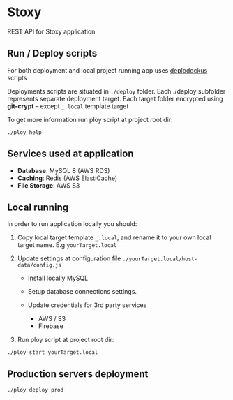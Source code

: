 # Stoxy

REST API for Stoxy application

## Run / Deploy scripts

For both deployment and local project running app uses [deplodockus](https://gitlab.f17y.com/deplodockus/deplodockus) scripts

Deployments scripts are situated in `./deploy` folder. Each ./deploy subfolder represents separate deployment target. Each target folder encrypted using **git-crypt** – except `_.local` template target

To get more information run ploy script at project root dir:

```
./ploy help
```

## Services used at application

- **Database**: MySQL 8 (AWS RDS)
- **Caching**: Redis (AWS ElastiCache)
- **File Storage**: AWS S3

## Local running

In order to run application locally you should:

1. Copy local target template `_.local`, and rename it to your own local target name. E.g `yourTarget.local`

2. Update settings at configuration file `./yourTarget.local/host-data/config.js`

   - Install locally MySQL

   - Setup database connections settings.

   - Update credentials for 3rd party services
     - AWS / S3
     - Firebase

3. Run ploy script at project root dir:

```
./ploy start yourTarget.local
```

## Production servers deployment

```
./ploy deploy prod
```
